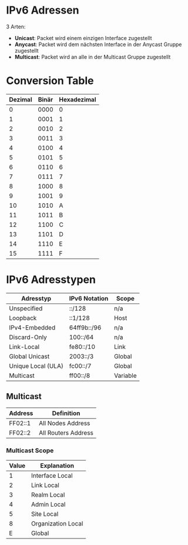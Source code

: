 # IPv6 Adressen
3 Arten:
- **Unicast**: Packet wird einem einzigen Interface zugestellt
- **Anycast**: Packet wird dem nächsten Interface in der Anycast Gruppe zugestellt
- **Multicast**: Packet wird an alle in der Multicast Gruppe zugestellt

# Conversion Table
| Dezimal | Binär | Hexadezimal |
| ------- | ----- | ----------- |
| 0       | 0000  | 0           |
| 1       | 0001  | 1           |
| 2       | 0010  | 2           |
| 3       | 0011  | 3           |
| 4       | 0100  | 4           |
| 5       | 0101  | 5           |
| 6       | 0110  | 6           |
| 7       | 0111  | 7           |
| 8       | 1000  | 8           |
| 9       | 1001  | 9           |
| 10      | 1010  | A           |
| 11      | 1011  | B           |
| 12      | 1100  | C           |
| 13      | 1101  | D           |
| 14      | 1110  | E           |
| 15      | 1111  | F           |

# IPv6 Adresstypen
| Adresstyp          | IPv6 Notation | Scope    |
| ------------------ | ------------- | -------- |
| Unspecified        | ::/128        | n/a      |
| Loopback           | ::1/128       | Host     |
| IPv4-Embedded      | 64ff9b::/96   | n/a      |
| Discard-Only       | 100::/64      | n/a      |
| Link-Local         | fe80::/10     | Link     |
| Global Unicast     | 2003::/3      | Global   |
| Unique Local (ULA) | fc00::/7      | Global   |
| Multicast          | ff00::/8      | Variable |

## Multicast
| Address | Definition          |
| ------- | ------------------- |
| FF02::1 | All Nodes Address   |
| FF02::2 | All Routers Address |

### Multicast Scope
| Value | Explanation        |
| ----- | ------------------ |
| 1     | Interface Local    |
| 2     | Link Local         |
| 3     | Realm Local        |
| 4     | Admin Local        |
| 5     | Site Local         |
| 8     | Organization Local |
| E     | Global             |
